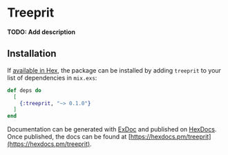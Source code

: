 # Treeprit

**TODO: Add description**

## Installation

If [available in Hex](https://hex.pm/docs/publish), the package can be installed
by adding `treeprit` to your list of dependencies in `mix.exs`:

```elixir
def deps do
  [
    {:treeprit, "~> 0.1.0"}
  ]
end
```

Documentation can be generated with [ExDoc](https://github.com/elixir-lang/ex_doc)
and published on [HexDocs](https://hexdocs.pm). Once published, the docs can
be found at [https://hexdocs.pm/treeprit](https://hexdocs.pm/treeprit).


